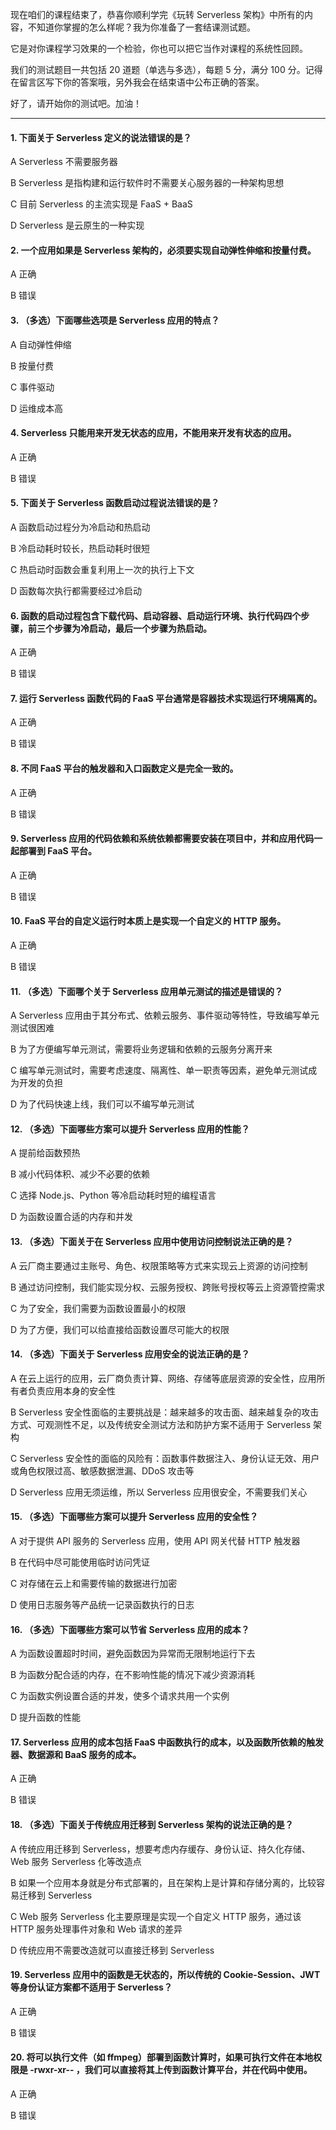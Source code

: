 现在咱们的课程结束了，恭喜你顺利学完《玩转 Serverless 架构》中所有的内容，不知道你掌握的怎么样呢？我为你准备了一套结课测试题。

它是对你课程学习效果的一个检验，你也可以把它当作对课程的系统性回顾。

我们的测试题目一共包括 20 道题（单选与多选），每题 5 分，满分 100 分。记得在留言区写下你的答案哦，另外我会在结束语中公布正确的答案。

好了，请开始你的测试吧。加油！

------

#### 1. 下面关于 Serverless 定义的说法错误的是？

A Serverless 不需要服务器

B Serverless 是指构建和运行软件时不需要关心服务器的一种架构思想

C 目前 Serverless 的主流实现是 FaaS + BaaS

D Serverless 是云原生的一种实现

#### 2. 一个应用如果是 Serverless 架构的，必须要实现自动弹性伸缩和按量付费。

A 正确

B 错误

#### 3. （多选）下面哪些选项是 Serverless 应用的特点？

A 自动弹性伸缩

B 按量付费

C 事件驱动

D 运维成本高

#### 4. Serverless 只能用来开发无状态的应用，不能用来开发有状态的应用。

A 正确

B 错误

#### 5. 下面关于 Serverless 函数启动过程说法错误的是？

A 函数启动过程分为冷启动和热启动

B 冷启动耗时较长，热启动耗时很短

C 热启动时函数会重复利用上一次的执行上下文

D 函数每次执行都需要经过冷启动

#### 6. 函数的启动过程包含下载代码、启动容器、启动运行环境、执行代码四个步骤，前三个步骤为冷启动，最后一个步骤为热启动。

A 正确

B 错误

#### 7. 运行 Serverless 函数代码的 FaaS 平台通常是容器技术实现运行环境隔离的。

A 正确

B 错误

#### 8. 不同 FaaS 平台的触发器和入口函数定义是完全一致的。

A 正确

B 错误

#### 9. Serverless 应用的代码依赖和系统依赖都需要安装在项目中，并和应用代码一起部署到 FaaS 平台。

A 正确

B 错误

#### 10. FaaS 平台的自定义运行时本质上是实现一个自定义的 HTTP 服务。

A 正确

B 错误

#### 11. （多选）下面哪个关于 Serverless 应用单元测试的描述是错误的？

A Serverless 应用由于其分布式、依赖云服务、事件驱动等特性，导致编写单元测试很困难

B 为了方便编写单元测试，需要将业务逻辑和依赖的云服务分离开来

C 编写单元测试时，需要考虑速度、隔离性、单一职责等因素，避免单元测试成为开发的负担

D 为了代码快速上线，我们可以不编写单元测试

#### 12. （多选）下面哪些方案可以提升 Serverless 应用的性能？

A 提前给函数预热

B 减小代码体积、减少不必要的依赖

C 选择 Node.js、Python 等冷启动耗时短的编程语言

D 为函数设置合适的内存和并发

#### 13. （多选）下面关于在 Serverless 应用中使用访问控制说法正确的是？

A 云厂商主要通过主账号、角色、权限策略等方式来实现云上资源的访问控制

B 通过访问控制，我们能实现分权、云服务授权、跨账号授权等云上资源管控需求

C 为了安全，我们需要为函数设置最小的权限

D 为了方便，我们可以给直接给函数设置尽可能大的权限

#### 14. （多选）下面关于 Serverless 应用安全的说法正确的是？

A 在云上运行的应用，云厂商负责计算、网络、存储等底层资源的安全性，应用所有者负责应用本身的安全性

B Serverless 安全性面临的主要挑战是：越来越多的攻击面、越来越复杂的攻击方式、可观测性不足，以及传统安全测试方法和防护方案不适用于 Serverless 架构

C Serverless 安全性的面临的风险有：函数事件数据注入、身份认证无效、用户或角色权限过高、敏感数据泄漏、DDoS 攻击等

D Serverless 应用无须运维，所以 Serverless 应用很安全，不需要我们关心

#### 15. （多选）下面哪些方案可以提升 Serverless 应用的安全性？

A 对于提供 API 服务的 Serverless 应用，使用 API 网关代替 HTTP 触发器

B 在代码中尽可能使用临时访问凭证

C 对存储在云上和需要传输的数据进行加密

D 使用日志服务等产品统一记录函数执行的日志

#### 16. （多选）下面哪些方案可以节省 Serverless 应用的成本？

A 为函数设置超时时间，避免函数因为异常而无限制地运行下去

B 为函数分配合适的内存，在不影响性能的情况下减少资源消耗

C 为函数实例设置合适的并发，使多个请求共用一个实例

D 提升函数的性能

#### 17. Serverless 应用的成本包括 FaaS 中函数执行的成本，以及函数所依赖的触发器、数据源和 BaaS 服务的成本。

A 正确

B 错误

#### 18. （多选）下面关于传统应用迁移到 Serverless 架构的说法正确的是？

A 传统应用迁移到 Serverless，想要考虑内存缓存、身份认证、持久化存储、Web 服务 Serverless 化等改造点

B 如果一个应用本身就是分布式部署的，且在架构上是计算和存储分离的，比较容易迁移到 Serverless

C Web 服务 Serverless 化主要原理是实现一个自定义 HTTP 服务，通过该 HTTP 服务处理事件对象和 Web 请求的差异

D 传统应用不需要改造就可以直接迁移到 Serverless

#### 19. Serverless 应用中的函数是无状态的，所以传统的 Cookie-Session、JWT 等身份认证方案都不适用于 Serverless？

A 正确

B 错误

#### 20. 将可以执行文件（如 ffmpeg）部署到函数计算时，如果可执行文件在本地权限是 -rwxr-xr-- ，我们可以直接将其上传到函数计算平台，并在代码中使用。

A 正确

B 错误